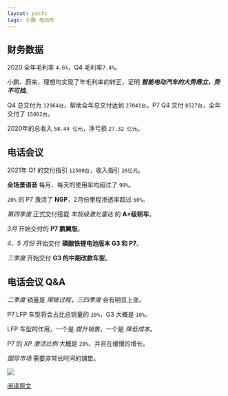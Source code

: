 ```yaml
---
layout: posts
tags: 小鹏 电动车
---
```





## 财务数据

2020 全年毛利率 `4.6%`，Q4 毛利率`7.4%`。

小鹏、蔚来、理想均实现了年毛利率的转正，证明 ***智能电动汽车的大势鼎立，势不可挡***。

Q4 总交付为 `12964台`，帮助全年总交付达到 `27041台`。P7  Q4 交付 `8527台`，全年交付了 `15062台`。

2020年的总收入 `58.44 亿元`，净亏损 `27.32 亿元`。



## 电话会议

2021年 Q1 的交付指引 `12500台`，收入指引 `26亿元`。

**全场景语音** 每月、每天的使用率均超过了 `90%`。

`20%` 的 P7 激活了 **NGP**，2月份里程渗透率超过 `50%`。

*第四季度* 正式交付搭载 *车规级激光雷达* 的 **A+级轿车**。

*3月* 开始交付的 **P7 鹏翼版**。

*4、5 月份* 开始交付 **磷酸铁锂电池版本 G3 和 P7**。

*三季度* 开始交付 **G3 的中期改款车型**。



## 电话会议 Q&A

*二季度* 销量是 *爬坡过程*，*三四季度* 会有明显上涨。

P7 LFP 车型将会占比总销量的 `20%`，G3 大概是 `10%`。

LFP 车型的作用，一个是 *提升销售*，一个是 *降低成本*。

P7 的 *XP 激活比例* 大概是 `20%`，并且在缓慢的增长。

*国际市场* 需要非常长时间的铺垫。

![](http://8.134.51.249/images/%E7%BE%8E%E5%9B%BE/P7.png)



[阅读原文](https://mp.weixin.qq.com/s/Oul8fmDqJsElBAdgmp7K3A)